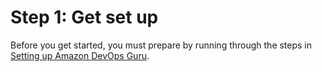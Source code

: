 # Step 1: Get set up<a name="get-set-up"></a>

Before you get started, you must prepare by running through the steps in [Setting up Amazon DevOps Guru](setting-up.md)\. 
